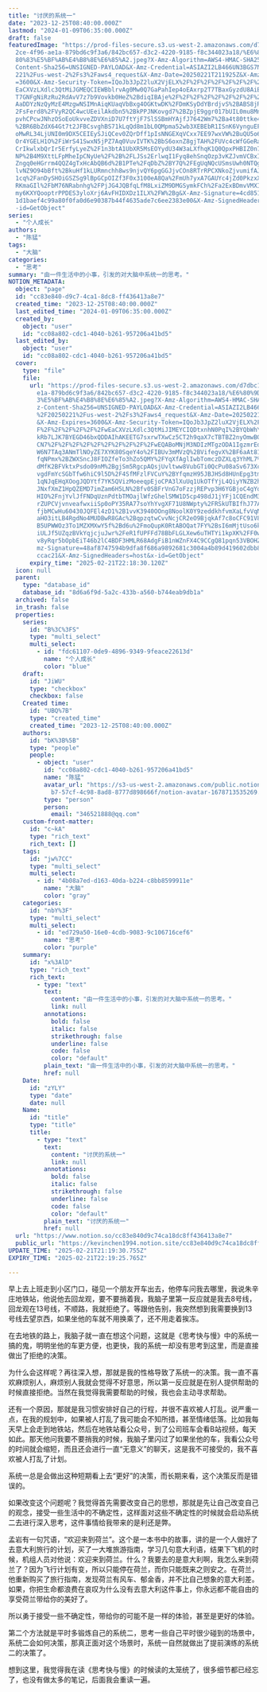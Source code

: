 ```yaml
---
title: "讨厌的系统一"
date: "2023-12-25T08:40:00.000Z"
lastmod: "2024-01-09T06:35:00.000Z"
draft: false
featuredImage: "https://prod-files-secure.s3.us-west-2.amazonaws.com/d7dbc101-8\
  2ce-4f96-ae1a-879bd6c9f3a6/842bc657-d3c2-4220-9185-f8c344023a18/%E6%80%9D%E8%\
  80%83%E5%BF%AB%E4%B8%8E%E6%85%A2.jpeg?X-Amz-Algorithm=AWS4-HMAC-SHA256&X-Amz-\
  Content-Sha256=UNSIGNED-PAYLOAD&X-Amz-Credential=ASIAZI2LB466UN3BGS7N%2F20250\
  221%2Fus-west-2%2Fs3%2Faws4_request&X-Amz-Date=20250221T211925Z&X-Amz-Expires\
  =3600&X-Amz-Security-Token=IQoJb3JpZ2luX2VjELX%2F%2F%2F%2F%2F%2F%2F%2F%2F%2Fw\
  EaCXVzLXdlc3QtMiJGMEQCIEWBblrvAg0Mw0Q7GaPahIep4oEAxrp2T7TBaxGyzdU8AiBC4lXRVoO\
  T7GNFgNiRzRu2RdAvV7z7b9Vovkb0HeZ%2BdiqIBAje%2F%2F%2F%2F%2F%2F%2F%2F%2F%2F8BEA\
  AaDDYzNzQyMzE4MzgwNSIMnAiqKUaqVbBxg4OGKtwDK%2FDmKSyDdYBrdjvS%2BABS8jRfj3ydlm%\
  2FsFerd8%2FVyR2QC4wcUEeilAkdbn5%2BkPPJNKovgd7%2BZpjE9ggr017bUIL0mu8Mni0jHol7b\
  pvhCPcwJNhzOSoEoUkvveZDVXniD7U7ftYjF7SlSSBmHYAjfJ7642Wm7%2Ba4t80ttke4JPnyxCx0\
  %2BR6BbZdX64Gt7t2JFBCsvghBS71kLqQd8m1bL0QMpma52wb3XEBEbR1ISnK6VynguEFEtpgeWUv\
  oMwRL34LjUNI0m9DX5CEIEySJiQCev0ZQrDff1pIsNNGEXqVCxx7EE97wxVW%2BuQU5o6CRSrbt5N\
  Or4YGELH1O%2FiWrS41SwxN5jPZ7Aq0VuvIVTK%2BbS6oxnZ8gjTAH%2FUVc4cWfGGeRak0IRQ%2B\
  CrIkwlxbQrIr5ErfyLyeZ%2F1n3btA1UbXR5MsEOYydU34W3aLXfhqK1Q0QpxPHBIZ0n7VDmUWqKm\
  NP%2B4M9XttLFpMheIpCNyUe%2F%2B%2FLJSs2ErlwqI1Fyq8ehSnqOzp3vKZJvmVCBxIXsw7vUAD\
  Zngq0eHGrrm4QQZ4gTxHcAbQB6d%2B1PTe%2FqDbZ%2BY7Q%2FEgUqNQcUSmsUwh0NTQgqkcP4FgD\
  lvNZ9O94bBft%2BkuHf1kLURmnchh8ws9njvQY6pgGGJjvCOn8RTrRPCXNkoZjvumifAJ4iFIxOsX\
  1cq%2FanDySHOiGSZSg9lBpGCpOIZf3F0x3100eA8Qa%2FmUh7yxA7GAUYc4jZd0PkzxXrbYHeS2p\
  RKmaGIl%2FbM76NRabnhg%2FPjJG4JQBfqLfM8LxiZM9DMGSymkFCh%2Fa2ExBDmvVMXIexpkqJ7e\
  my6KXYQooptrPPDES3yloXrj6AvFHIDXDz1ILX%2FW%2Bg&X-Amz-Signature=4cd85110b6dc52\
  1d1baef4c99a80f0fa0d6e90387b44f4635ade7c6ee2383e00&X-Amz-SignedHeaders=host&x\
  -id=GetObject"
series:
  - "个人成长"
authors:
  - "陈猛"
tags:
  - "大脑"
categories:
  - "思考"
summary: "由一件生活中的小事，引发的对大脑中系统一的思考。"
NOTION_METADATA:
  object: "page"
  id: "cc83e840-d9c7-4ca1-8dc8-ff436413a8e7"
  created_time: "2023-12-25T08:40:00.000Z"
  last_edited_time: "2024-01-09T06:35:00.000Z"
  created_by:
    object: "user"
    id: "cc08a802-cdc1-4040-b261-957206a41bd5"
  last_edited_by:
    object: "user"
    id: "cc08a802-cdc1-4040-b261-957206a41bd5"
  cover:
    type: "file"
    file:
      url: "https://prod-files-secure.s3.us-west-2.amazonaws.com/d7dbc101-82ce-4f96-a\
        e1a-879bd6c9f3a6/842bc657-d3c2-4220-9185-f8c344023a18/%E6%80%9D%E8%80%8\
        3%E5%BF%AB%E4%B8%8E%E6%85%A2.jpeg?X-Amz-Algorithm=AWS4-HMAC-SHA256&X-Am\
        z-Content-Sha256=UNSIGNED-PAYLOAD&X-Amz-Credential=ASIAZI2LB4663TS7VX6G\
        %2F20250221%2Fus-west-2%2Fs3%2Faws4_request&X-Amz-Date=20250221T211830Z\
        &X-Amz-Expires=3600&X-Amz-Security-Token=IQoJb3JpZ2luX2VjELX%2F%2F%2F%2\
        F%2F%2F%2F%2F%2F%2FwEaCXVzLXdlc3QtMiJIMEYCIQDtxnhN0PqI%2BYQbWhYD%2FzbVz\
        kRb7LJK7BYEGD46bxQDDAIhAKEETG7sxrwTXwCz5CT2h9qaX7cTBTBZ2nyOmwBGeh5aKogE\
        CN7%2F%2F%2F%2F%2F%2F%2F%2F%2F%2FwEQABoMNjM3NDIzMTgzODA1IgzmrEdAz%2F9lO\
        W6N7TAq3ANmTlNOyZE7XYK80SqeY4o%2FIBUv3mMVzQ%2BVifegvX%2BF6aAt81owb8EUsr\
        fqNPmx%2BZWXSncJ8FIOZfeTo3hZo5QMY%2FYqXfAglIwbTomczDZXLq3YhML7%2BzYHO6C\
        dMfK2BFVktxPsdo09nM%2BgjSm5RgcpAQsjUvltww8VubGTi0QcPu08aSv673XcDb1%2FZK\
        vgdFmYcSGbTfw6hiC9l5D%2F4SfMFzlFVCuY%2BYfqmzH95JBJHSd8HUnEpg3tm9rJnVpg9\
        1qNJqEHqXOogJQDYtf7YK5QVizMoeeqpEjoCPA3lXuUq1UkOTfYjL4QiyYNZB2h4S2Dy5lp\
        JNxfXmZ1HpQZEMD7imZam6H5LN%2Bfv0SBFrVnG7oFzzjREPvp3H6YGBjoC4gYqPoAFYSv7\
        HIO%2FnjYvlJfFNDqUznPdtbTMOajlWfzGhelSMW1D5cp498dJ1jYFj1CQEndM3S2yWZ7Jk\
        rZUPCVjvnveafwxiiSp0oPY35RA77soYhYvgXF71U8NWpty%2FRSkUTBIfhJ77Ak%2B0%2B\
        fjbMCwHu60430JQFEl4zD1%2B1vvK3940OOng8NoolK0Y9zeddkhfvmXaLfvVqNm8m3ILND\
        aHO3itLB4RgdNo4MUDBwR8GAc%2BqpzqtwCvvNcjCR2eO9BjqkAf7c8oCFC91V8mORMcIrP\
        B5UPWWOz3To1MZXMXwY5f%2Bd6u%2FmoQupK0RtABOQat7FY%2BsI6mMjtUso6kbjOxM9Ed\
        iULJf5UZqzBVkYqjcjuJwr%2FeR1fUPFFd78BbFLGLXew6uTHTYi1kpXK%2FF0wPCPaTvPw\
        v8yRqr5bOpbEiT46b2lC4BDF3HMLR68AdgFiB1nWZnFX4C9CCgQ81pqn53VBOHZSbYr&X-A\
        mz-Signature=48af8747594b9dfa8f686a9892681c3004a4b89d419602dbb80b69cb34\
        ccac21&X-Amz-SignedHeaders=host&x-id=GetObject"
      expiry_time: "2025-02-21T22:18:30.120Z"
  icon: null
  parent:
    type: "database_id"
    database_id: "8d6a6f9d-5a2c-433b-a560-b744eab9db1a"
  archived: false
  in_trash: false
  properties:
    series:
      id: "B%3C%3FS"
      type: "multi_select"
      multi_select:
        - id: "fdc61107-0de9-4896-9349-9feace22613d"
          name: "个人成长"
          color: "blue"
    draft:
      id: "JiWU"
      type: "checkbox"
      checkbox: false
    Created time:
      id: "UBQ%7B"
      type: "created_time"
      created_time: "2023-12-25T08:40:00.000Z"
    authors:
      id: "bK%3B%5B"
      type: "people"
      people:
        - object: "user"
          id: "cc08a802-cdc1-4040-b261-957206a41bd5"
          name: "陈猛"
          avatar_url: "https://s3-us-west-2.amazonaws.com/public.notion-static.com/775523\
            b7-57cf-4c98-8ad8-8777d898666f/notion-avatar-1678713535269.png"
          type: "person"
          person:
            email: "346521888@qq.com"
    custom-front-matter:
      id: "c~kA"
      type: "rich_text"
      rich_text: []
    tags:
      id: "jw%7CC"
      type: "multi_select"
      multi_select:
        - id: "4b08a7ed-d163-40da-b224-c8bb8599911e"
          name: "大脑"
          color: "gray"
    categories:
      id: "nbY%3F"
      type: "multi_select"
      multi_select:
        - id: "ed729a50-16e0-4cdb-9083-9c106716cef6"
          name: "思考"
          color: "purple"
    summary:
      id: "x%3AlD"
      type: "rich_text"
      rich_text:
        - type: "text"
          text:
            content: "由一件生活中的小事，引发的对大脑中系统一的思考。"
            link: null
          annotations:
            bold: false
            italic: false
            strikethrough: false
            underline: false
            code: false
            color: "default"
          plain_text: "由一件生活中的小事，引发的对大脑中系统一的思考。"
          href: null
    Date:
      id: "zYLY"
      type: "date"
      date: null
    Name:
      id: "title"
      type: "title"
      title:
        - type: "text"
          text:
            content: "讨厌的系统一"
            link: null
          annotations:
            bold: false
            italic: false
            strikethrough: false
            underline: false
            code: false
            color: "default"
          plain_text: "讨厌的系统一"
          href: null
  url: "https://www.notion.so/cc83e840d9c74ca18dc8ff436413a8e7"
  public_url: "https://kevinchen1994.notion.site/cc83e840d9c74ca18dc8ff436413a8e7"
UPDATE_TIME: "2025-02-21T21:19:30.755Z"
EXPIRY_TIME: "2025-02-21T22:19:25.765Z"

---
```

<link rel="stylesheet" href="https://cdn.jsdelivr.net/npm/katex@0.16.2/dist/katex.min.css" integrity="sha384-bYdxxUwYipFNohQlHt0bjN/LCpueqWz13HufFEV1SUatKs1cm4L6fFgCi1jT643X" crossorigin="anonymous">


早上去上班走到小区门口，碰见一个朋友开车出去，他停车问我去哪里，我说朱辛庄地铁站，他说他去回龙观，要不要捎着我，我脑子里第一反应就是我去8号线，回龙观在13号线，不顺路，我就拒绝了。等跟他告别，我突然想到我需要换到13号线去望京西，如果坐他的车就不用换乘了，还不用走着挨冻。


在去地铁的路上，我脑子就一直在想这个问题，这就是《思考快与慢》中的系统一搞的鬼，明明坐他的车更方便，也更快，我的系统一却没有思考到这里，而是直接做出了拒绝的决策。


为什么会这样呢？再往深入想，那就是我的性格导致了系统一的决策。我一直不喜欢麻烦别人，麻烦别人我就会觉得不好意思，所以第一反应就是在别人提供帮助的时候直接拒绝。当然在我觉得我需要帮助的时候，我也会主动寻求帮助。


还有一个原因，那就是我习惯安排好自己的行程，并很不喜欢被人打乱。说严重一点，在我的规划中，如果被人打乱了我可能会不知所措，甚至情绪低落。比如我每天早上会走到地铁站，然后在地铁站看公众号，到了公司班车会看B站视频，每天如此。那天他问我要不要捎我的时候，我脑子里闪过了如果坐他的车，我看公众号的时间就会缩短，而且还会进行一直“无意义”的聊天，这是我不可接受的，我不喜欢被人打乱了计划。


系统一总是会做出这种短期看上去“更好”的决策，而长期来看，这个决策反而是错误的。


如果改变这个问题呢？我觉得首先需要改变自己的思想，那就是先让自己改变自己的观念，接受一些生活中的不确定性，这样面对这些不确定性的时候就会启动系统二去进行深入思考，这件事情给我带来的是利还是弊。


孟岩有一句咒语，“欢迎来到荷兰”。这个是一本书中的故事，讲的是一个人做好了去意大利旅行的计划，买了一大堆旅游指南，学习几句意大利语，结果下飞机的时候，机组人员对他说：欢迎来到荷兰。什么？我要去的是意大利啊，我怎么来到荷兰了？因为飞行计划有变，所以只能停在荷兰，而你只能既来之则安之。在荷兰，他重新购买了旅行指南，发现荷兰有风车、郁金香，并不比自己想象的意大利差。如果，你把生命都浪费在哀叹为什么没有去意大利这件事上，你永远都不能自由的享受荷兰带给你的美好了。


所以勇于接受一些不确定性，带给你的可能不是一样的体验，甚至是更好的体验。


第二个方法就是平时多锻炼自己的系统二，思考一些自己平时很少碰到的场景中，系统二会如何决策，那真正面对这个场景时，系统一自然就做出了提前演练的系统二的决策了。


想到这里，我觉得我在读《思考快与慢》的时候读的太笼统了，很多细节都已经忘了，也没有做太多的笔记，后面我会重读一遍。

